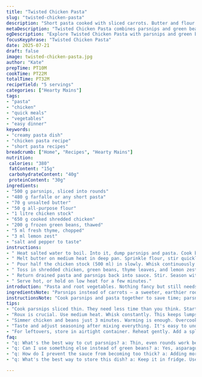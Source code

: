 ```yaml
---
title: "Twisted Chicken Pasta"
slug: "twisted-chicken-pasta"
description: "Short pasta cooked with sliced carrots. Butter and flour whipped up to make a quick roux. Chicken broth poured in to form a thickened base. Shredded chicken tossed in with peas and fresh herbs, then combined with veggies and pasta. Seasoned, slightly creamy. A quick warm-up dish with a twist of added lemon zest and fresh thyme. Carrots swapped for parsnips. Peas replaced with green beans. Mixes textures and flavors, easy weeknight twist on a classic."
metaDescription: "Twisted Chicken Pasta combines parsnips and green beans in a creamy sauce with shredded chicken. A delightful twist on a classic dish."
ogDescription: "Explore Twisted Chicken Pasta with parsnips and green beans. A comforting dish with bright flavors and perfect for any weeknight meal."
focusKeyphrase: "Twisted Chicken Pasta"
date: 2025-07-21
draft: false
image: twisted-chicken-pasta.jpg
author: "Kate"
prepTime: PT10M
cookTime: PT22M
totalTime: PT32M
recipeYield: "5 servings"
categories: ["Hearty Mains"]
tags:
- "pasta"
- "chicken"
- "quick meals"
- "vegetables"
- "easy dinner"
keywords:
- "creamy pasta dish"
- "chicken pasta recipe"
- "short pasta recipes"
breadcrumb: ["Home", "Recipes", "Hearty Mains"]
nutrition: 
 calories: "380"
 fatContent: "15g"
 carbohydrateContent: "40g"
 proteinContent: "30g"
ingredients:
- "500 g parsnips, sliced into rounds"
- "480 g farfalle or any short pasta"
- "70 g unsalted butter"
- "50 g all-purpose flour"
- "1 litre chicken stock"
- "650 g cooked shredded chicken"
- "200 g frozen green beans, thawed"
- "5 ml fresh thyme, chopped"
- "3 ml lemon zest"
- "salt and pepper to taste"
instructions:
- " Heat salted water to boil. Into it, dump parsnips and pasta. Cook both until pasta almost tender - about 10-12 minutes. Drain."
- " Melt butter on medium heat in deep pan. Sprinkle flour, stir quickly, cook roux for 2 minutes to get rid of raw taste."
- " Pour half the chicken stock (500 ml) in slowly. Whisk continuously to avoid lumps. Add remaining broth, bring to bubble."
- " Toss in shredded chicken, green beans, thyme leaves, and lemon zest. Let simmer gently for 3 minutes."
- " Return drained pasta and parsnips back into sauce. Stir. Season with salt and pepper. Adjust thickness with more broth if needed."
- " Serve hot, or hold on low heat for a few minutes."
introduction: "Pasta and root vegetables. Nothing fancy but still needs attention. Parsnips swap carrots for different sweetness and texture. Farfalle holds sauce well - little butterfly shapes trap every bit. Roux is quick, butter and flour mingling to thicken up bitter stock flavors. Chicken beats the plain broth, bringing meaty bits. Green beans step in for peas - crunchier, a bit less sweet. Fresh thyme breaks monotony with earthiness. Lemon zest pops brightness, unexpected but needed. Not smooth, not layered in cream but nicely thick and rustic. No eggs, no nuts, no lactose. Fast cook, simple dinner. Mix, stir, serve. Get messy or chilled leftovers the same day."
ingredientsNote: "Parsnips instead of carrots – a sweeter, earthier root. Frozen green beans instead of peas – extra snap after simmering, less mush. Butter and flour ratio slightly adjusted; thicker roux for better hold of sauce. Fresh thyme over estragon for a different aromatic twist. Lemon zest adds a citrus edge that contrasts richness. Farfalle chosen for its shape, but any short kind will do. Stock preferably homemade or low sodium for control. Chicken shredded – leftovers or store-bought. Salt and pepper to taste - start low and build. No nuts, no dairy aside from butter, no eggs anywhere in this dish."
instructionsNote: "Cook parsnips and pasta together to save time; parsnips need about as much cooking as pasta. Drain well but keep some cooking water as backup. Roux takes 2 full minutes to cook the raw flour taste off, must whisk constantly. Add broth gradually, whisk on medium heat; patience avoids lumps and grainy sauce. Simmer shredded chicken and beans just long enough - 3 minutes to warm through but keep green beans texture. Add pasta and parsnips to sauced pan last - coat everything evenly. Adjust seasoning after mixing. Add lemon zest right before serving for best aroma. Serve immediately or low heat hold for up to 10 minutes, otherwise sauce thickens too much."
tips:
- "Cook parsnips sliced thin. They need less time than you think. Start with water boiling. Don't forget to season well. This makes a difference."
- "Roux is crucial. Use medium heat. Whisk constantly. This keeps lumps away. The texture is key. Too thick or too thin is not good."
- "Simmer chicken and beans just 3 minutes. Warming is enough. Overcooking makes them mushy. That crunch is what you want."
- "Taste and adjust seasoning after mixing everything. It's easy to under-season. Try adding more lemon zest for a fresh kick. It brightens the dish."
- "For leftovers, store in airtight container. Reheat gently. Add a splash of water if needed. Keep the sauce creamy when you warm it."
faq:
- "q: What's the best way to cut parsnips? a: Thin, even rounds work best. Size matters for cooking time. Aim for uniformity. They cook evenly that way."
- "q: Can I use something else instead of green beans? a: Yes, asparagus or broccoli could fit. Just watch the cooking time. Don't overcook vegetables."
- "q: How do I prevent the sauce from becoming too thick? a: Adding more chicken stock helps. Gradually pour. Stir well. This ensures fluidity."
- "q: What's the best way to store this dish? a: Keep it in fridge. Use an airtight container. It lasts about 3-4 days. Reheat slowly to avoid drying."

---
```

